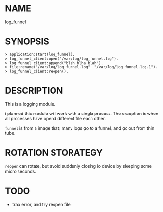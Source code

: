 NAME
====

log_funnel

SYNOPSIS
========

    > application:start(log_funnel).
    > log_funnel_client:open("/var/log/log_funnel.log").
    > log_funnel_client:append("blah blha blah").
    > file:rename("/var/log/log_funnel.log", "/var/log/log_funnel.log.1").
    > log_funnel_client:reopen().

DESCRIPTION
===========

This is a logging module.

i planned this module will work with a single process.
The exception is when all processes have opend different file each other.

`funnel` is from a image that;
many logs go to a funnel, and go out from thin tube.

ROTATION STORATEGY
==================

`reopen` can rotate, but avoid suddenly closing io device by
sleeping some micro seconds.

TODO
====

- trap error, and try reopen file
